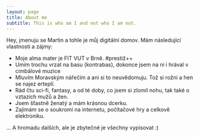 ```yaml
---
layout: page
title: About me
subtitle: This is who am I and not who I am not.
---
```


Hey, jmenuju se Martin a tohle je můj digitální domov. Mám následující vlastnosti a zájmy:

- Moje alma mater je FIT VUT v Brně. #prestiž++
- Umím trochu vrzat na basu (kontrabas), dokonce jsem na ni i hrával v cimbálové muzice
- Mluvím Moravským nářečím a ani si to neuvědomuju. Tož si rožni a hen se najez erteplí.
- Rád čtu sci-fi, fantasy, a od té doby, co jsem si zlomil nohu, tak také o vztazích mužů a žen.
- Jsem šťastně ženatý a mám krásnou dcerku.
- Zajímám se o soukromí na internetu, počítačové hry a celkově elektroniku.


... A hromadu dalších, ale je zbytečné je všechny vypisovat :) 
